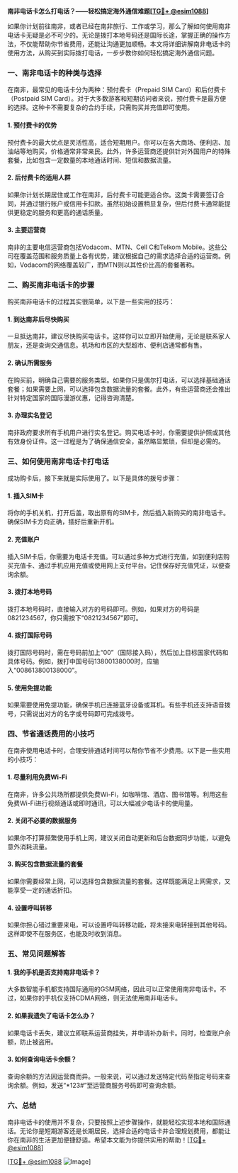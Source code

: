 **南非电话卡怎么打电话？——轻松搞定海外通信难题[[TG💪+ @esim1088](https://t.me/s/esim1088)]**

如果你计划前往南非，或者已经在南非旅行、工作或学习，那么了解如何使用南非电话卡无疑是必不可少的。无论是拨打本地号码还是国际长途，掌握正确的操作方法，不仅能帮助你节省费用，还能让沟通更加顺畅。本文将详细讲解南非电话卡的使用方法，从购买到实际拨打电话，一步步教你如何轻松搞定海外通信问题。

### **一、南非电话卡的种类与选择**

在南非，最常见的电话卡分为两种：预付费卡（Prepaid SIM Card）和后付费卡（Postpaid SIM Card）。对于大多数游客和短期访问者来说，预付费卡是最方便的选择。这种卡不需要复杂的合约手续，只需购买并充值即可使用。

#### **1. 预付费卡的优势**
预付费卡的最大优点是灵活性高，适合短期用户。你可以在各大商场、便利店、加油站等地购买，价格通常非常亲民。此外，许多运营商还提供针对外国用户的特殊套餐，比如包含一定数量的本地通话时间、短信和数据流量。

#### **2. 后付费卡的适用人群**
如果你计划长期居住或工作在南非，后付费卡可能更适合你。这类卡需要签订合同，并通过银行账户或信用卡扣款。虽然初始设置稍显复杂，但后付费卡通常能提供更稳定的服务和更高的通话质量。

#### **3. 主要运营商**
南非的主要电信运营商包括Vodacom、MTN、Cell C和Telkom Mobile。这些公司在覆盖范围和服务质量上各有优势，建议根据自己的需求选择合适的运营商。例如，Vodacom的网络覆盖较广，而MTN则以其性价比高的套餐著称。

### **二、购买南非电话卡的步骤**

购买南非电话卡的过程其实很简单，以下是一些实用的技巧：

#### **1. 到达南非后尽快购买**
一旦抵达南非，建议尽快购买电话卡。这样你可以立即开始使用，无论是联系家人朋友，还是查询交通信息。机场和市区的大型超市、便利店通常都有售。

#### **2. 确认所需服务**
在购买前，明确自己需要的服务类型。如果你只是偶尔打电话，可以选择基础通话套餐；如果需要上网，可以选择包含数据流量的套餐。此外，有些运营商还会推出针对特定国家的国际漫游优惠，记得咨询清楚。

#### **3. 办理实名登记**
南非政府要求所有手机用户进行实名登记。购买电话卡时，你需要提供护照或其他有效身份证件。这一过程是为了确保通信安全，虽然略显繁琐，但却是必需的。

### **三、如何使用南非电话卡打电话**

成功购卡后，接下来就是实际使用了。以下是具体的拨号步骤：

#### **1. 插入SIM卡**
将你的手机关机，打开后盖，取出原有的SIM卡，然后插入新购买的南非电话卡。确保SIM卡方向正确，插好后重新开机。

#### **2. 充值账户**
插入SIM卡后，你需要为电话卡充值。可以通过多种方式进行充值，如到便利店购买充值卡、通过手机应用充值或使用网上支付平台。记住保存好充值凭证，以便查询余额。

#### **3. 拨打本地号码**
拨打本地号码时，直接输入对方的号码即可。例如，如果对方的号码是0821234567，你只需按下“0821234567”即可。

#### **4. 拨打国际号码**
拨打国际号码时，需在号码前加上“00”（国际接入码），然后加上目标国家代码和具体号码。例如，拨打中国号码13800138000时，应输入“008613800138000”。

#### **5. 使用免提功能**
如果需要使用免提功能，确保手机已连接蓝牙设备或耳机。有些手机还支持语音拨号，只需说出对方的名字或号码即可完成拨号。

### **四、节省通话费用的小技巧**

在南非使用电话卡时，合理安排通话时间可以帮你节省不少费用。以下是一些实用的小技巧：

#### **1. 尽量利用免费Wi-Fi**
在南非，许多公共场所都提供免费Wi-Fi，如咖啡馆、酒店、图书馆等。利用这些免费Wi-Fi进行视频通话或即时通讯，可以大幅减少电话卡的使用量。

#### **2. 关闭不必要的数据服务**
如果你不打算频繁使用手机上网，建议关闭自动更新和后台数据同步功能，以避免意外消耗流量。

#### **3. 购买包含数据流量的套餐**
如果你需要经常上网，可以选择包含数据流量的套餐。这样既能满足上网需求，又能享受一定的通话折扣。

#### **4. 设置呼叫转移**
如果你担心错过重要来电，可以设置呼叫转移功能，将未接来电转接到其他号码。这样即使不在服务区，也能及时收到消息。

### **五、常见问题解答**

#### **1. 我的手机是否支持南非电话卡？**
大多数智能手机都支持国际通用的GSM网络，因此可以正常使用南非电话卡。不过，如果你的手机仅支持CDMA网络，则无法使用南非电话卡。

#### **2. 如果我遗失了电话卡怎么办？**
如果电话卡丢失，建议立即联系运营商挂失，并申请补办新卡。同时，检查账户余额，防止被盗用。

#### **3. 如何查询电话卡余额？**
查询余额的方法因运营商而异。一般来说，可以通过发送特定代码至指定号码来查询余额。例如，发送“*123#”至运营商服务号码即可查询余额。

### **六、总结**

南非电话卡的使用并不复杂，只要按照上述步骤操作，就能轻松实现本地和国际通话。无论你是短期游客还是长期居民，选择合适的电话卡并合理规划费用，都能让你在南非的生活更加便捷舒适。希望本文能为你提供实用的帮助！[[TG💪+ @esim1088](https://t.me/s/esim1088)]

[[TG💪+ @esim1088](https://t.me/s/esim1088) ![Image](https://i.postimg.cc/4NQfJmqS/Snipaste-2025-05-13-00-14-12.png)]